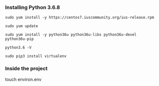 ### Installing Python 3.6.8
```
sudo yum install -y https://centos7.iuscommunity.org/ius-release.rpm

sudo yum update

sudo yum install -y python36u python36u-libs python36u-devel python36u-pip

python3.6 -V

sudo pip3 install virtualenv
```

### Inside the project

touch environ.env